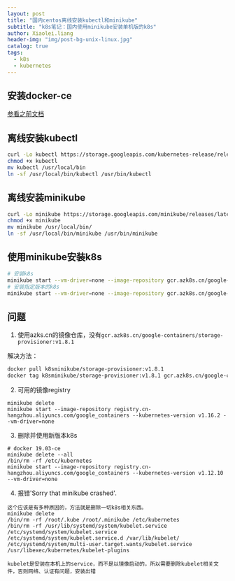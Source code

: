 ```yaml
---
layout: post
title: "国内centos离线安装kubectl和minikube"
subtitle: "k8s笔记：国内使用minikube安装单机版的k8s"
author: Xiaolei.liang
header-img: "img/post-bg-unix-linux.jpg"
catalog: true
tags:
  - k8s
  - kubernetes
---
```

## 安装docker-ce
[参看之前文档](http://www.liangxiaolei.fun/2019/11/18/docker%E7%AC%94%E8%AE%B0-centos%E4%B8%AD%E5%AE%89%E8%A3%85docker-ce/)

## 离线安装kubectl
```bash
curl -Lo kubectl https://storage.googleapis.com/kubernetes-release/release/$(curl https://storage.googleapis.com/kubernetes-release/release/stable.txt)/bin/linux/amd64/kubectl
chmod +x kubectl
mv kubectl /usr/local/bin
ln -sf /usr/local/bin/kubectl /usr/bin/kubectl
```

## 离线安装minikube
```bash
curl -Lo minikube https://storage.googleapis.com/minikube/releases/latest/minikube-linux-amd64&& chmod +x minikube
chmod +x minikube
mv minikube /usr/local/bin/
ln -sf /usr/local/bin/minikube /usr/bin/minikube
```

## 使用minikube安装k8s
```bash
# 安装k8s
minikube start --vm-driver=none --image-repository gcr.azk8s.cn/google-containers
# 安装指定版本的k8s
minikube start --vm-driver=none --image-repository gcr.azk8s.cn/google-containers --kubernetes-version='v1.14.3'
```

## 问题
1. 使用azks.cn的镜像仓库，没有``gcr.azk8s.cn/google-containers/storage-provisioner:v1.8.1``

解决方法：
```bash
docker pull k8sminikube/storage-provisioner:v1.8.1
docker tag k8sminikube/storage-provisioner:v1.8.1 gcr.azk8s.cn/google-containers/storage-provisioner:v1.8.1
```

2. 可用的镜像registry

```
minikube delete
minikube start --image-repository registry.cn-hangzhou.aliyuncs.com/google_containers --kubernetes-version v1.16.2 --vm-driver=none
```
3. 删除并使用新版本k8s
```
# docker 19.03-ce
minikube delete --all
/bin/rm -rf /etc/kubernetes
minikube start --image-repository registry.cn-hangzhou.aliyuncs.com/google_containers --kubernetes-version v1.12.10 --vm-driver=none
```
4. 报错'Sorry that minikube crashed'.
```
这个应该是有多种原因的，方法就是删除一切k8s相关东西。
minikube delete
/bin/rm -rf /root/.kube /root/.minikube /etc/kubernetes
/bin/rm -rf /usr/lib/systemd/system/kubelet.service /etc/systemd/system/kubelet.service  /etc/systemd/system/kubelet.service.d /var/lib/kubelet/  /etc/systemd/system/multi-user.target.wants/kubelet.service /usr/libexec/kubernetes/kubelet-plugins

kubelet是安装在本机上的service，而不是以镜像启动的，所以需要删除kubelet相关文件，否则网络、认证有问题，安装出错
```
